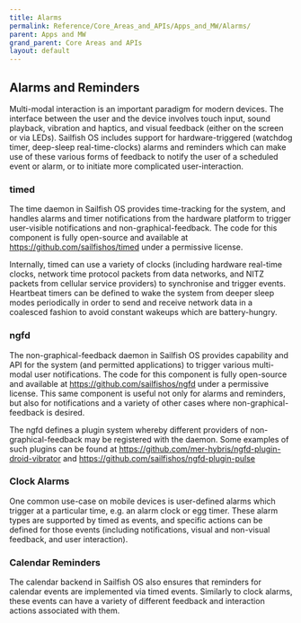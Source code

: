 ```yaml
---
title: Alarms
permalink: Reference/Core_Areas_and_APIs/Apps_and_MW/Alarms/
parent: Apps and MW
grand_parent: Core Areas and APIs
layout: default
---
```


## Alarms and Reminders

Multi-modal interaction is an important paradigm for modern devices. The
interface between the user and the device involves touch input, sound
playback, vibration and haptics, and visual feedback (either on the
screen or via LEDs). Sailfish OS includes support for hardware-triggered
(watchdog timer, deep-sleep real-time-clocks) alarms and reminders which
can make use of these various forms of feedback to notify the user of a
scheduled event or alarm, or to initiate more complicated
user-interaction.

### timed

The time daemon in Sailfish OS provides time-tracking for the system,
and handles alarms and timer notifications from the hardware platform to
trigger user-visible notifications and non-graphical-feedback. The code
for this component is fully open-source and available at
<https://github.com/sailfishos/timed> under a permissive license.

Internally, timed can use a variety of clocks (including hardware
real-time clocks, network time protocol packets from data networks, and
NITZ packets from cellular service providers) to synchronise and trigger
events. Heartbeat timers can be defined to wake the system from deeper
sleep modes periodically in order to send and receive network data in a
coalesced fashion to avoid constant wakeups which are battery-hungry.

### ngfd

The non-graphical-feedback daemon in Sailfish OS provides capability and
API for the system (and permitted applications) to trigger various
multi-modal user notifications. The code for this component is fully
open-source and available at <https://github.com/sailfishos/ngfd>
under a permissive license. This same component is useful not only for
alarms and reminders, but also for notifications and a variety of other
cases where non-graphical-feedback is desired.

The ngfd defines a plugin system whereby different providers of
non-graphical-feedback may be registered with the daemon. Some examples
of such plugins can be found at
<https://github.com/mer-hybris/ngfd-plugin-droid-vibrator> and
<https://github.com/sailfishos/ngfd-plugin-pulse>

### Clock Alarms

One common use-case on mobile devices is user-defined alarms which
trigger at a particular time, e.g. an alarm clock or egg timer. These
alarm types are supported by timed as events, and specific actions can
be defined for those events (including notifications, visual and
non-visual feedback, and user interaction).

### Calendar Reminders

The calendar backend in Sailfish OS also ensures that reminders for
calendar events are implemented via timed events. Similarly to clock
alarms, these events can have a variety of different feedback and
interaction actions associated with them.
